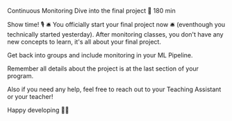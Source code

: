 Continuous Monitoring
Dive into the final project 🤿
180 min

Show time! 🎙️ 🛎️ You officially start your final project now 🛎️ (eventhough you technically started yesterday). After monitoring classes, you don't have any new concepts to learn, it's all about your final project.

Get back into groups and include monitoring in your ML Pipeline.

Remember all details about the project is at the last section of your program.

Also if you need any help, feel free to reach out to your Teaching Assistant or your teacher!

Happy developing 👩‍💻